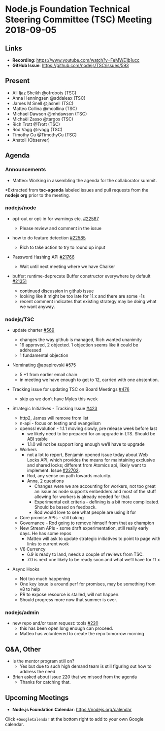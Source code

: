 # Node.js Foundation Technical Steering Committee (TSC) Meeting 2018-09-05

## Links

* **Recording**: <https://www.youtube.com/watch?v=FeMWE1b1ucc>
* **GitHub Issue**: <https://github.com/nodejs/TSC/issues/593>

## Present

* Ali Ijaz Sheikh @ofrobots (TSC)
* Anna Henningsen @addaleax (TSC)
* James M Snell @jasnell (TSC)
* Matteo Collina @mcollina (TSC)
* Michael Dawson @mhdawson (TSC)
* Michaël Zasso @targos (TSC)
* Rich Trott @Trott (TSC)
* Rod Vagg @rvagg (TSC)
* Timothy Gu @TimothyGu (TSC)
* Anatoli (Observer)

## Agenda

### Announcements

* Matteo: Working in assembling the agenda for the collaborator summit.

*Extracted from **tsc-agenda** labeled issues and pull requests from the **nodejs org** prior to the meeting.

### nodejs/node

* opt-out or opt-in for warnings etc. [#22587](https://github.com/nodejs/node/issues/22587)
  * Please review and comment in the issue

* how to do feature detection [#22585](https://github.com/nodejs/node/issues/22585)
  * Rich to take action to try to round up input

* Password Hashing API [#21766](https://github.com/nodejs/node/issues/21766)
  * Wait until next meeting where we have Chalker

* buffer: runtime-deprecate Buffer constructor everywhere by default [#21351](https://github.com/nodejs/node/pull/21351)
  * continued discussion in github issue
  * looking like it might be too late for 11.x and there are some -1s
  * recent comment indicates that existing strategy may be doing what we want anyway.

### nodejs/TSC

* update charter [#569](https://github.com/nodejs/TSC/pull/569)
  * changes the way github is managed, Rich wanted unanimity
  * 16 approved, 2 objected.  1 objection seems like it could be addressed
  * 1 fundamental objection

* Nominating @apapirovski [#575](https://github.com/nodejs/TSC/issues/575)
  * 5 +1 from earlier email chain
  * in meeting we have enough to get to 12, carried with one abstention.

* Tracking issue for updating TSC on Board Meetings [#476](https://github.com/nodejs/TSC/issues/476)
  * skip as we don’t have Myles this week

* Strategic Initiatives - Tracking Issue [#423](https://github.com/nodejs/TSC/issues/423)
  * http2, James will remove from list
  * n-api - focus on testing and evangelism
  * openssl evolution - 1.1.1 moving slowly, pre release week before last
    * we likely need to be prepared for an upgrade in LTS.  Should be ABI stable
    * 1.1.0 wil not be support long enough we’ll have to upgrade
  * Workers
    * not a lot to report, Benjamin opened issue today about Web Locks API, which
      provides the means for maintaining exclusive and shared locks; different from
      Atomics api, likely want to implement. Issue
      [#22702](https://github.com/nodejs/node/issues/22702).
    * Rod, any sense on path towards maturity.
    * Anna, 2 questions
      * Changes were we are accounting for workers, not too great an issue as node supports
        embedders and most of the stuff allowing for workers is already needed for that.
      * Experimental exit criteria - defining is a bit more complicated.  Should be based on
        feedback.
      * Rod would love to see what people are using it for
  * Core promise APIs - still baking
  * Governance - Rod going to remove himself from that as champion
  * New Stream APIs - some draft experimentation, still really early days.  He has some repos
    * Matteo will ask to update strategic initiatives to point to page with links to current work
  * V8 Currency
    * 6.9 is ready to land, needs a couple of reviews from TSC.
    * 7.0 is next one likely to be ready soon and what we’ll have for 11.x

* Async Hooks
  * Not too much happening
  * One key issue is around perf for promises, may be something from v8 to help
  * PR to expose resource is stalled, will not happen.
  * Should progress more now that summer is over.

### nodejs/admin

* new repo and/or team request: tools [#220](https://github.com/nodejs/admin/issues/220)
  * this has been open long enough can proceed.
  * Matteo has volunteered to create the repo tomorrow morning

## Q&A, Other

* Is the mentor program still on?
  * Yes but due to such high demand team is still figuring out how to address the need.
* Brian asked about issue 220 that we missed from the agenda
  * Thanks for catching that.

## Upcoming Meetings

* **Node.js Foundation Calendar**: <https://nodejs.org/calendar>

Click `+GoogleCalendar` at the bottom right to add to your own Google calendar.
